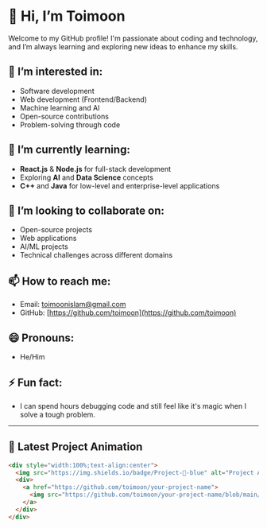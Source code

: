 # 👋 Hi, I’m Toimoon

Welcome to my GitHub profile! I'm passionate about coding and technology, and I’m always learning and exploring new ideas to enhance my skills.

## 👀 I’m interested in:
- Software development
- Web development (Frontend/Backend)
- Machine learning and AI
- Open-source contributions
- Problem-solving through code

## 🌱 I’m currently learning:
- **React.js** & **Node.js** for full-stack development
- Exploring **AI** and **Data Science** concepts
- **C++** and **Java** for low-level and enterprise-level applications

## 💞️ I’m looking to collaborate on:
- Open-source projects
- Web applications
- AI/ML projects
- Technical challenges across different domains

## 📫 How to reach me:
- Email: [toimoonislam@gmail.com](mailto:toimoonislam@gmail.com)
- GitHub: [https://github.com/toimoon](https://github.com/toimoon)

## 😄 Pronouns:
- He/Him

## ⚡ Fun fact:
- I can spend hours debugging code and still feel like it's magic when I solve a tough problem.

---

## 🚀 Latest Project Animation
```html
<div style="width:100%;text-align:center">
  <img src="https://img.shields.io/badge/Project-🚀-blue" alt="Project Animation" width="200">
  <div>
    <a href="https://github.com/toimoon/your-project-name">
      <img src="https://github.com/toimoon/your-project-name/blob/main/assets/project-animation.gif" alt="Project Animation" width="400">
    </a>
  </div>
</div>
